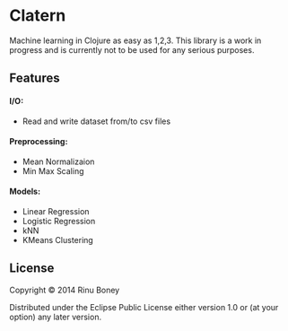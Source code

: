 # Clatern

Machine learning in Clojure as easy as 1,2,3. This library is a work in progress and is currently not to be used for any serious purposes.

## Features

#### I/O:
- Read and write dataset from/to csv files

#### Preprocessing:
- Mean Normalizaion
- Min Max Scaling

#### Models:
- Linear Regression
- Logistic Regression
- kNN
- KMeans Clustering

## License

Copyright © 2014 Rinu Boney

Distributed under the Eclipse Public License either version 1.0 or (at
your option) any later version.
